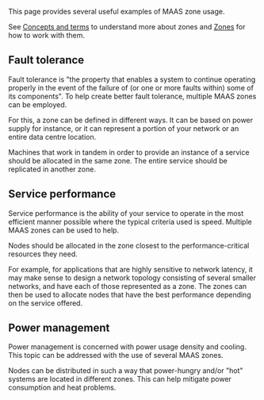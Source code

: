 <!-- deb-2-7-cli
||2.7|2.8|2.9|
|-----:|:-----:|:-----:|:-----:|
|Snap|[CLI](zone-examples-snap-2-7-cli/3270) ~ [UI](zone-examples-snap-2-7-ui/3271)|[CLI](zone-examples-snap-2-8-cli/3272) ~ [UI](zone-examples-snap-2-8-ui/3273)|[CLI](zone-examples-snap-2-9-cli/3274) ~ [UI](zone-examples-snap-2-9-ui/3275)|
|Packages|**CLI** ~ [UI](zone-examples-deb-2-7-ui/3277)|[CLI](zone-examples-deb-2-8-cli/3278) ~ [UI](zone-examples-deb-2-8-ui/3279)|[CLI](zone-examples-deb-2-9-cli/3280) ~ [UI](zone-examples-deb-2-9-ui/3281)|
 deb-2-7-cli -->

<!-- deb-2-7-ui
||2.7|2.8|2.9|
|-----:|:-----:|:-----:|:-----:|
|Snap|[CLI](zone-examples-snap-2-7-cli/3270) ~ [UI](zone-examples-snap-2-7-ui/3271)|[CLI](zone-examples-snap-2-8-cli/3272) ~ [UI](zone-examples-snap-2-8-ui/3273)|[CLI](zone-examples-snap-2-9-cli/3274) ~ [UI](zone-examples-snap-2-9-ui/3275)|
|Packages|[CLI](zone-examples-deb-2-7-cli/3276) ~ |**UI**|[CLI](zone-examples-deb-2-8-cli/3278) ~ [UI](zone-examples-deb-2-8-ui/3279)|[CLI](zone-examples-deb-2-9-cli/3280) ~ [UI](zone-examples-deb-2-9-ui/3281)|
 deb-2-7-ui -->

<!-- deb-2-8-cli
||2.7|2.8|2.9|
|-----:|:-----:|:-----:|:-----:|
|Snap|[CLI](zone-examples-snap-2-7-cli/3270) ~ [UI](zone-examples-snap-2-7-ui/3271)|[CLI](zone-examples-snap-2-8-cli/3272) ~ [UI](zone-examples-snap-2-8-ui/3273)|[CLI](zone-examples-snap-2-9-cli/3274) ~ [UI](zone-examples-snap-2-9-ui/3275)|
|Packages|[CLI](zone-examples-deb-2-7-cli/3276) ~ [UI](zone-examples-deb-2-7-ui/3277)||**CLI** ~ [UI](zone-examples-deb-2-8-ui/3279)|[CLI](zone-examples-deb-2-9-cli/3280) ~ [UI](zone-examples-deb-2-9-ui/3281)|
 deb-2-8-cli -->

<!-- deb-2-8-ui
||2.7|2.8|2.9|
|-----:|:-----:|:-----:|:-----:|
|Snap|[CLI](zone-examples-snap-2-7-cli/3270) ~ [UI](zone-examples-snap-2-7-ui/3271)|[CLI](zone-examples-snap-2-8-cli/3272) ~ [UI](zone-examples-snap-2-8-ui/3273)|[CLI](zone-examples-snap-2-9-cli/3274) ~ [UI](zone-examples-snap-2-9-ui/3275)|
|Packages|[CLI](zone-examples-deb-2-7-cli/3276) ~ [UI](zone-examples-deb-2-7-ui/3277)|[CLI](zone-examples-deb-2-8-cli/3278) ~ |**UI**|[CLI](zone-examples-deb-2-9-cli/3280) ~ [UI](zone-examples-deb-2-9-ui/3281)|
 deb-2-8-ui -->

<!-- deb-2-9-cli
||2.7|2.8|2.9|
|-----:|:-----:|:-----:|:-----:|
|Snap|[CLI](zone-examples-snap-2-7-cli/3270) ~ [UI](zone-examples-snap-2-7-ui/3271)|[CLI](zone-examples-snap-2-8-cli/3272) ~ [UI](zone-examples-snap-2-8-ui/3273)|[CLI](zone-examples-snap-2-9-cli/3274) ~ [UI](zone-examples-snap-2-9-ui/3275)|
|Packages|[CLI](zone-examples-deb-2-7-cli/3276) ~ [UI](zone-examples-deb-2-7-ui/3277)|[CLI](zone-examples-deb-2-8-cli/3278) ~ [UI](zone-examples-deb-2-8-ui/3279)||**CLI** ~ [UI](zone-examples-deb-2-9-ui/3281)|
 deb-2-9-cli -->

<!-- deb-2-9-ui
||2.7|2.8|2.9|
|-----:|:-----:|:-----:|:-----:|
|Snap|[CLI](zone-examples-snap-2-7-cli/3270) ~ [UI](zone-examples-snap-2-7-ui/3271)|[CLI](zone-examples-snap-2-8-cli/3272) ~ [UI](zone-examples-snap-2-8-ui/3273)|[CLI](zone-examples-snap-2-9-cli/3274) ~ [UI](zone-examples-snap-2-9-ui/3275)|
|Packages|[CLI](zone-examples-deb-2-7-cli/3276) ~ [UI](zone-examples-deb-2-7-ui/3277)|[CLI](zone-examples-deb-2-8-cli/3278) ~ [UI](zone-examples-deb-2-8-ui/3279)|[CLI](zone-examples-deb-2-9-cli/3280) ~ |**UI**|
 deb-2-9-ui -->

<!-- snap-2-7-cli
||2.7|2.8|2.9|
|-----:|:-----:|:-----:|:-----:|
|Snap|**CLI** ~ [UI](zone-examples-snap-2-7-ui/3271)|[CLI](zone-examples-snap-2-8-cli/3272) ~ [UI](zone-examples-snap-2-8-ui/3273)|[CLI](zone-examples-snap-2-9-cli/3274) ~ [UI](zone-examples-snap-2-9-ui/3275)|
|Packages|[CLI](zone-examples-deb-2-7-cli/3276) ~ [UI](zone-examples-deb-2-7-ui/3277)|[CLI](zone-examples-deb-2-8-cli/3278) ~ [UI](zone-examples-deb-2-8-ui/3279)|[CLI](zone-examples-deb-2-9-cli/3280) ~ [UI](zone-examples-deb-2-9-ui/3281)|
 snap-2-7-cli -->

<!-- snap-2-7-ui
||2.7|2.8|2.9|
|-----:|:-----:|:-----:|:-----:|
|Snap|[CLI](zone-examples-snap-2-7-cli/3270) ~ |**UI**|[CLI](zone-examples-snap-2-8-cli/3272) ~ [UI](zone-examples-snap-2-8-ui/3273)|[CLI](zone-examples-snap-2-9-cli/3274) ~ [UI](zone-examples-snap-2-9-ui/3275)|
|Packages|[CLI](zone-examples-deb-2-7-cli/3276) ~ [UI](zone-examples-deb-2-7-ui/3277)|[CLI](zone-examples-deb-2-8-cli/3278) ~ [UI](zone-examples-deb-2-8-ui/3279)|[CLI](zone-examples-deb-2-9-cli/3280) ~ [UI](zone-examples-deb-2-9-ui/3281)|
 snap-2-7-ui -->

<!-- snap-2-8-cli
||2.7|2.8|2.9|
|-----:|:-----:|:-----:|:-----:|
|Snap|[CLI](zone-examples-snap-2-7-cli/3270) ~ [UI](zone-examples-snap-2-7-ui/3271)||**CLI** ~ [UI](zone-examples-snap-2-8-ui/3273)|[CLI](zone-examples-snap-2-9-cli/3274) ~ [UI](zone-examples-snap-2-9-ui/3275)|
|Packages|[CLI](zone-examples-deb-2-7-cli/3276) ~ [UI](zone-examples-deb-2-7-ui/3277)|[CLI](zone-examples-deb-2-8-cli/3278) ~ [UI](zone-examples-deb-2-8-ui/3279)|[CLI](zone-examples-deb-2-9-cli/3280) ~ [UI](zone-examples-deb-2-9-ui/3281)|
 snap-2-8-cli -->

<!-- snap-2-8-ui
||2.7|2.8|2.9|
|-----:|:-----:|:-----:|:-----:|
|Snap|[CLI](zone-examples-snap-2-7-cli/3270) ~ [UI](zone-examples-snap-2-7-ui/3271)|[CLI](zone-examples-snap-2-8-cli/3272) ~ |**UI**|[CLI](zone-examples-snap-2-9-cli/3274) ~ [UI](zone-examples-snap-2-9-ui/3275)|
|Packages|[CLI](zone-examples-deb-2-7-cli/3276) ~ [UI](zone-examples-deb-2-7-ui/3277)|[CLI](zone-examples-deb-2-8-cli/3278) ~ [UI](zone-examples-deb-2-8-ui/3279)|[CLI](zone-examples-deb-2-9-cli/3280) ~ [UI](zone-examples-deb-2-9-ui/3281)|
 snap-2-8-ui -->

<!-- snap-2-9-cli
||2.7|2.8|2.9|
|-----:|:-----:|:-----:|:-----:|
|Snap|[CLI](zone-examples-snap-2-7-cli/3270) ~ [UI](zone-examples-snap-2-7-ui/3271)|[CLI](zone-examples-snap-2-8-cli/3272) ~ [UI](zone-examples-snap-2-8-ui/3273)||**CLI** ~ [UI](zone-examples-snap-2-9-ui/3275)|
|Packages|[CLI](zone-examples-deb-2-7-cli/3276) ~ [UI](zone-examples-deb-2-7-ui/3277)|[CLI](zone-examples-deb-2-8-cli/3278) ~ [UI](zone-examples-deb-2-8-ui/3279)|[CLI](zone-examples-deb-2-9-cli/3280) ~ [UI](zone-examples-deb-2-9-ui/3281)|
 snap-2-9-cli -->

<!-- snap-2-9-ui
||2.7|2.8|2.9|
|-----:|:-----:|:-----:|:-----:|
|Snap|[CLI](zone-examples-snap-2-7-cli/3270) ~ [UI](zone-examples-snap-2-7-ui/3271)|[CLI](zone-examples-snap-2-8-cli/3272) ~ [UI](zone-examples-snap-2-8-ui/3273)|[CLI](zone-examples-snap-2-9-cli/3274) ~ |**UI**|
|Packages|[CLI](zone-examples-deb-2-7-cli/3276) ~ [UI](zone-examples-deb-2-7-ui/3277)|[CLI](zone-examples-deb-2-8-cli/3278) ~ [UI](zone-examples-deb-2-8-ui/3279)|[CLI](zone-examples-deb-2-9-cli/3280) ~ [UI](zone-examples-deb-2-9-ui/3281)|
 snap-2-9-ui -->

This page provides several useful examples of MAAS zone usage.

See [Concepts and terms](/t/concepts-and-terms/785#heading--zones) to understand more about zones and [Zones](/t/availability-zones/820) for how to work with them.

<h2 id="heading--fault-tolerance">Fault tolerance</h2>

Fault tolerance is "the property that enables a system to continue operating properly in the event of the failure of (or one or more faults within) some of its components". To help create better fault tolerance, multiple MAAS zones can be employed.

For this, a zone can be defined in different ways. It can be based on power supply for instance, or it can represent a portion of your network or an entire data centre location.

Machines that work in tandem in order to provide an instance of a service should be allocated in the same zone. The entire service should be replicated in another zone.

<h2 id="heading--service-performance">Service performance</h2>

Service performance is the ability of your service to operate in the most efficient manner possible where the typical criteria used is speed. Multiple MAAS zones can be used to help.

Nodes should be allocated in the zone closest to the performance-critical resources they need.

For example, for applications that are highly sensitive to network latency, it may make sense to design a network topology consisting of several smaller networks, and have each of those represented as a zone. The zones can then be used to allocate nodes that have the best performance depending on the service offered.

<h2 id="heading--power-management">Power management</h2>

Power management is concerned with power usage density and cooling. This topic can be addressed with the use of several MAAS zones.

Nodes can be distributed in such a way that power-hungry and/or "hot" systems are located in different zones. This can help mitigate power consumption and heat problems.

<!-- LINKS -->